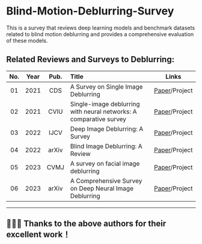 # Blind-Motion-Deblurring-Survey

This is a survey that reviews deep learning models and benchmark datasets related to blind motion deblurring and provides a comprehensive evaluation of these models.


## Related Reviews and Surveys to Deblurring:  <a id="survey" class="anchor" href="#survey" aria-hidden="true"><span class="octicon octicon-link"></span></a>  
**No.** | **Year** | **Pub.** | **Title** | **Links**
:-: | :-: | :-: | :-  | :-:
01 | 2021 | CDS  |  A Survey on Single Image Deblurring | [Paper](https://ieeexplore.ieee.org/abstract/document/9463161)/Project
02 | 2021 | CVIU |  Single-image deblurring with neural networks: A comparative survey | [Paper](https://www.sciencedirect.com/science/article/pii/S1077314220301533)/Project
03 | 2022 | IJCV   |  Deep Image Deblurring: A Survey | [Paper](https://arxiv.org/abs/2201.10522)/Project
04 | 2022 | arXiv  |  Blind Image Deblurring: A Review | [Paper](https://arxiv.org/pdf/1604.07090.pdf)/Project
05 | 2023 | CVMJ  |  A survey on facial image deblurring| [Paper](https://arxiv.org/abs/2302.05017)/Project
06 | 2023 | arXiv  |  A Comprehensive Survey on Deep Neural Image Deblurring | [Paper](https://arxiv.org/abs/2310.04719)/Project



--------------------------------------------------------------------------------------

## :wave::wave::wave: Thanks to the above authors for their excellent work！
